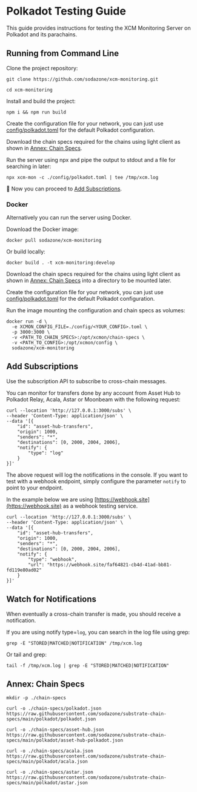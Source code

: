 # Polkadot Testing Guide

This guide provides instructions for testing the XCM Monitoring Server on Polkadot and its parachains.

## Running from Command Line

Clone the project repository:

```
git clone https://github.com/sodazone/xcm-monitoring.git
```

```
cd xcm-monitoring
```

Install and build the project:

```
npm i && npm run build
```

Create the configuration file for your network, you can just use [config/polkadot.toml](https://github.com/sodazone/xcm-monitoring/blob/main/config/polkadot.toml) for the default Polkadot configuration.

Download the chain specs required for the chains using light client as shown in [Annex: Chain Specs](#annex-chain-specs).

Run the server using npx and pipe the output to stdout and a file for searching in later:

```shell
npx xcm-mon -c ./config/polkadot.toml | tee /tmp/xcm.log
```

:star2: Now you can proceed to [Add Subscriptions](#add-subscriptions).

### Docker

Alternatively you can run the server using Docker.

Download the Docker image:

```
docker pull sodazone/xcm-monitoring
```

Or build locally:
 
```
docker build . -t xcm-monitoring:develop
```

Download the chain specs required for the chains using light client as shown in [Annex: Chain Specs](#annex-chain-specs) into a directory to be mounted later.

Create the configuration file for your network, you can just use [config/polkadot.toml](https://github.com/sodazone/xcm-monitoring/blob/main/config/polkadot.toml) for the default Polkadot configuration.

Run the image mounting the configuration and chain specs as volumes:

```
docker run -d \
  -e XCMON_CONFIG_FILE=./config/<YOUR_CONFIG>.toml \
  -p 3000:3000 \
  -v <PATH_TO_CHAIN_SPECS>:/opt/xcmon/chain-specs \
  -v <PATH_TO_CONFIG>:/opt/xcmon/config \
  sodazone/xcm-monitoring
```

## Add Subscriptions

Use the subscription API to subscribe to cross-chain messages.

You can monitor for transfers done by any account from Asset Hub to Polkadot Relay, Acala, Astar or Moonbeam with the following request:

```shell
curl --location 'http://127.0.0.1:3000/subs' \
--header 'Content-Type: application/json' \
--data '[{
    "id": "asset-hub-transfers",
    "origin": 1000,
    "senders": "*",
    "destinations": [0, 2000, 2004, 2006],
    "notify": {
        "type": "log"
    }
}]'
```

The above request will log the notifications in the console. If you want to test with a webhook endpoint, simply configure the parameter `notify` to point to your endpoint.

In the example below we are using [https://webhook.site](https://webhook.site) as a webhook testing service.

```shell
curl --location 'http://127.0.0.1:3000/subs' \
--header 'Content-Type: application/json' \
--data '[{
    "id": "asset-hub-transfers",
    "origin": 1000,
    "senders": "*",
    "destinations": [0, 2000, 2004, 2006],
    "notify": {
        "type": "webhook",
        "url": "https://webhook.site/faf64821-cb4d-41ad-bb81-fd119e80ad02"
    }
}]'
```

## Watch for Notifications

When eventually a cross-chain transfer is  made, you should receive a notification.

If you are using notify type=`log`, you can search in the log file using grep:

```shell
grep -E "STORED|MATCHED|NOTIFICATION" /tmp/xcm.log
```

Or tail and grep:

```shell
tail -f /tmp/xcm.log | grep -E "STORED|MATCHED|NOTIFICATION"
```

## Annex: Chain Specs
```
mkdir -p ./chain-specs
```

```
curl -o ./chain-specs/polkadot.json https://raw.githubusercontent.com/sodazone/substrate-chain-specs/main/polkadot/polkadot.json
```

```
curl -o ./chain-specs/asset-hub.json https://raw.githubusercontent.com/sodazone/substrate-chain-specs/main/polkadot/asset-hub-polkadot.json
```

```
curl -o ./chain-specs/acala.json https://raw.githubusercontent.com/sodazone/substrate-chain-specs/main/polkadot/acala.json
```

```
curl -o ./chain-specs/astar.json https://raw.githubusercontent.com/sodazone/substrate-chain-specs/main/polkadot/astar.json
```